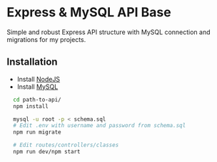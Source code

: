 
# Express & MySQL API Base

Simple and robust Express API structure with MySQL connection and migrations for my projects.


## Installation

- Install [NodeJS](https://nodejs.org/en)
- Install [MySQL](https://www.mysql.com/)

```bash
  cd path-to-api/
  npm install

  mysql -u root -p < schema.sql
  # Edit .env with username and password from schema.sql
  npm run migrate

  # Edit routes/controllers/classes
  npm run dev/npm start
```